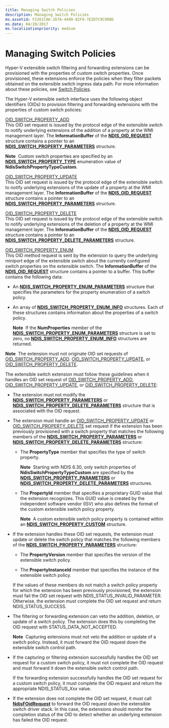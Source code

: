 ```yaml
---
title: Managing Switch Policies
description: Managing Switch Policies
ms.assetid: F2261CA6-2D7A-4499-82F9-7E2D7C9C908D
ms.date: 04/20/2017
ms.localizationpriority: medium
---
```


# Managing Switch Policies


Hyper-V extensible switch filtering and forwarding extensions can be provisioned with the properties of custom switch properties. Once provisioned, these extensions enforce the policies when they filter packets obtained on the extensible switch ingress data path. For more information about these policies, see [Switch Policies](switch-policies.md).

The Hyper-V extensible switch interface uses the following object identifiers (OIDs) to provision filtering and forwarding extensions with the properties of custom switch policies:

<a href="" id="oid-switch-property-add"></a>[OID\_SWITCH\_PROPERTY\_ADD](https://docs.microsoft.com/windows-hardware/drivers/network/oid-switch-property-add)  
This OID set request is issued by the protocol edge of the extensible switch to notify underlying extensions of the addition of a property at the WMI management layer. The **InformationBuffer** of the [**NDIS\_OID\_REQUEST**](https://docs.microsoft.com/windows-hardware/drivers/ddi/ndis/ns-ndis-_ndis_oid_request) structure contains a pointer to an [**NDIS\_SWITCH\_PROPERTY\_PARAMETERS**](https://docs.microsoft.com/windows-hardware/drivers/ddi/ntddndis/ns-ntddndis-_ndis_switch_property_parameters) structure.

**Note**  Custom switch properties are specified by an [**NDIS\_SWITCH\_PROPERTY\_TYPE**](https://docs.microsoft.com/windows-hardware/drivers/ddi/ntddndis/ne-ntddndis-_ndis_switch_property_type) enumeration value of **NdisSwitchPropertyTypeCustom**.

 

<a href="" id="oid-switch-property-update"></a>[OID\_SWITCH\_PROPERTY\_UPDATE](https://docs.microsoft.com/windows-hardware/drivers/network/oid-switch-property-update)  
This OID set request is issued by the protocol edge of the extensible switch to notify underlying extensions of the update of a property at the WMI management layer. The **InformationBuffer** of the [**NDIS\_OID\_REQUEST**](https://docs.microsoft.com/windows-hardware/drivers/ddi/ndis/ns-ndis-_ndis_oid_request) structure contains a pointer to an [**NDIS\_SWITCH\_PROPERTY\_PARAMETERS**](https://docs.microsoft.com/windows-hardware/drivers/ddi/ntddndis/ns-ntddndis-_ndis_switch_property_parameters) structure.

<a href="" id="oid-switch-property-delete"></a>[OID\_SWITCH\_PROPERTY\_DELETE](https://docs.microsoft.com/windows-hardware/drivers/network/oid-switch-property-delete)  
This OID set request is issued by the protocol edge of the extensible switch to notify underlying extensions of the deletion of a property at the WMI management layer. The **InformationBuffer** of the [**NDIS\_OID\_REQUEST**](https://docs.microsoft.com/windows-hardware/drivers/ddi/ndis/ns-ndis-_ndis_oid_request) structure contains a pointer to an [**NDIS\_SWITCH\_PROPERTY\_DELETE\_PARAMETERS**](https://docs.microsoft.com/windows-hardware/drivers/ddi/ntddndis/ns-ntddndis-_ndis_switch_property_delete_parameters) structure.

<a href="" id="oid-switch-property-enum"></a>[OID\_SWITCH\_PROPERTY\_ENUM](https://docs.microsoft.com/windows-hardware/drivers/network/oid-switch-property-enum)  
This OID method request is sent by the extension to query the underlying miniport edge of the extensible switch about the currently configured switch properties on the extensible switch. The **InformationBuffer** of the [**NDIS\_OID\_REQUEST**](https://docs.microsoft.com/windows-hardware/drivers/ddi/ndis/ns-ndis-_ndis_oid_request) structure contains a pointer to a buffer. This buffer contains the following data:

-   An [**NDIS\_SWITCH\_PROPERTY\_ENUM\_PARAMETERS**](https://docs.microsoft.com/windows-hardware/drivers/ddi/ntddndis/ns-ntddndis-_ndis_switch_property_enum_parameters) structure that specifies the parameters for the property enumeration of a switch policy.

-   An array of [**NDIS\_SWITCH\_PROPERTY\_ENUM\_INFO**](https://docs.microsoft.com/windows-hardware/drivers/ddi/ntddndis/ns-ntddndis-_ndis_switch_property_enum_info) structures. Each of these structures contains information about the properties of a switch policy.

    **Note**  If the **NumProperties** member of the [**NDIS\_SWITCH\_PROPERTY\_ENUM\_PARAMETERS**](https://docs.microsoft.com/windows-hardware/drivers/ddi/ntddndis/ns-ntddndis-_ndis_switch_property_enum_parameters) structure is set to zero, no [**NDIS\_SWITCH\_PROPERTY\_ENUM\_INFO**](https://docs.microsoft.com/windows-hardware/drivers/ddi/ntddndis/ns-ntddndis-_ndis_switch_property_enum_info) structures are returned.

     

**Note**  The extension must not originate OID set requests of [OID\_SWITCH\_PROPERTY\_ADD](https://docs.microsoft.com/windows-hardware/drivers/network/oid-switch-property-add). [OID\_SWITCH\_PROPERTY\_UPDATE](https://docs.microsoft.com/windows-hardware/drivers/network/oid-switch-property-update), or [OID\_SWITCH\_PROPERTY\_DELETE](https://docs.microsoft.com/windows-hardware/drivers/network/oid-switch-property-delete).

 

The extensible switch extension must follow these guidelines when it handles an OID set request of [OID\_SWITCH\_PROPERTY\_ADD](https://docs.microsoft.com/windows-hardware/drivers/network/oid-switch-property-add), [OID\_SWITCH\_PROPERTY\_UPDATE](https://docs.microsoft.com/windows-hardware/drivers/network/oid-switch-property-update), or [OID\_SWITCH\_PROPERTY\_DELETE](https://docs.microsoft.com/windows-hardware/drivers/network/oid-switch-property-delete):

-   The extension must not modify the [**NDIS\_SWITCH\_PROPERTY\_PARAMETERS**](https://docs.microsoft.com/windows-hardware/drivers/ddi/ntddndis/ns-ntddndis-_ndis_switch_property_parameters) or [**NDIS\_SWITCH\_PROPERTY\_DELETE\_PARAMETERS**](https://docs.microsoft.com/windows-hardware/drivers/ddi/ntddndis/ns-ntddndis-_ndis_switch_property_delete_parameters) structure that is associated with the OID request.

-   The extension must handle an [OID\_SWITCH\_PROPERTY\_UPDATE](https://docs.microsoft.com/windows-hardware/drivers/network/oid-switch-property-update) or [OID\_SWITCH\_PROPERTY\_DELETE](https://docs.microsoft.com/windows-hardware/drivers/network/oid-switch-property-delete) set request if the extension has been previously provisioned with a switch property that matches the following members of the [**NDIS\_SWITCH\_PROPERTY\_PARAMETERS**](https://docs.microsoft.com/windows-hardware/drivers/ddi/ntddndis/ns-ntddndis-_ndis_switch_port_property_parameters) or [**NDIS\_SWITCH\_PROPERTY\_DELETE\_PARAMETERS**](https://docs.microsoft.com/windows-hardware/drivers/ddi/ntddndis/ns-ntddndis-_ndis_switch_property_delete_parameters) structure:

    -   The **PropertyType** member that specifies the type of switch property.

        **Note**  Starting with NDIS 6.30, only switch properties of **NdisSwitchPropertyTypeCustom** are specified by the [**NDIS\_SWITCH\_PROPERTY\_PARAMETERS**](https://docs.microsoft.com/windows-hardware/drivers/ddi/ntddndis/ns-ntddndis-_ndis_switch_port_property_parameters) or [**NDIS\_SWITCH\_PROPERTY\_DELETE\_PARAMETERS**](https://docs.microsoft.com/windows-hardware/drivers/ddi/ntddndis/ns-ntddndis-_ndis_switch_property_delete_parameters) structures.

         

    -   The **PropertyId** member that specifies a proprietary GUID value that the extension recognizes. This GUID value is created by the independent software vendor (ISV) who also defines the format of the custom extensible switch policy property.

        **Note**  A custom extensible switch policy property is contained within an [**NDIS\_SWITCH\_PROPERTY\_CUSTOM**](https://docs.microsoft.com/windows-hardware/drivers/ddi/ntddndis/ns-ntddndis-_ndis_switch_property_custom) structure.

         

-   If the extension handles these OID set requests, the extension must update or delete the switch policy that matches the following members of the [**NDIS\_SWITCH\_PROPERTY\_PARAMETERS**](https://docs.microsoft.com/windows-hardware/drivers/ddi/ntddndis/ns-ntddndis-_ndis_switch_property_parameters) structure:

    -   The **PropertyVersion** member that specifies the version of the extensible switch policy.

    -   The **PropertyInstanceId** member that specifies the instance of the extensible switch policy.

    If the values of these members do not match a switch policy property for which the extension has been previously provisioned, the extension must fail the OID set request with NDIS\_STATUS\_INVALID\_PARAMETER. Otherwise, the extension must complete the OID set request and return NDIS\_STATUS\_SUCCESS.

-   The filtering or forwarding extension can veto the addition, deletion, or update of a switch policy. The extension does this by completing the OID request with STATUS\_DATA\_NOT\_ACCEPTED.

    **Note**  Capturing extensions must not veto the addition or update of a switch policy. Instead, it must forward the OID request down the extensible switch control path.

     

-   If the capturing or filtering extension successfully handles the OID set request for a custom switch policy, it must not complete the OID request and must forward it down the extensible switch control path.

    If the forwarding extension successfully handles the OID set request for a custom switch policy, it must complete the OID request and return the appropriate NDIS\_STATUS\_*Xxx* value.

-   If the extension does not complete the OID set request, it must call [**NdisFOidRequest**](https://docs.microsoft.com/windows-hardware/drivers/ddi/ndis/nf-ndis-ndisfoidrequest) to forward the OID request down the extensible switch driver stack. In this case, the extensions should monitor the completion status of the OID to detect whether an underlying extension has failed the OID request.

 

 





